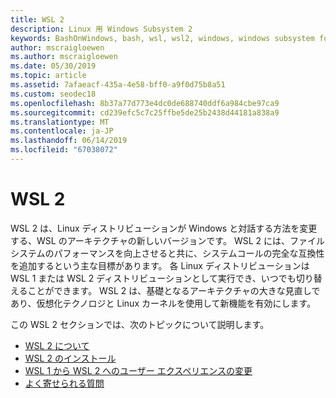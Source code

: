 ```yaml
---
title: WSL 2
description: Linux 用 Windows Subsystem 2
keywords: BashOnWindows, bash, wsl, wsl2, windows, windows subsystem for linux, windowssubsystem, ubuntu, debian, suse, windows 10, インストール
author: mscraigloewen
ms.author: mscraigloewen
ms.date: 05/30/2019
ms.topic: article
ms.assetid: 7afaeacf-435a-4e58-bff0-a9f0d75b8a51
ms.custom: seodec18
ms.openlocfilehash: 8b37a77d773e4dc0de688740ddf6a984cbe97ca9
ms.sourcegitcommit: cd239efc5c7c25ffbe5de25b2438d44181a838a9
ms.translationtype: MT
ms.contentlocale: ja-JP
ms.lasthandoff: 06/14/2019
ms.locfileid: "67038072"
---
```

# <a name="wsl-2"></a>WSL 2

WSL 2 は、Linux ディストリビューションが Windows と対話する方法を変更する、WSL のアーキテクチャの新しいバージョンです。 WSL 2 には、ファイルシステムのパフォーマンスを向上させると共に、システムコールの完全な互換性を追加するという主な目標があります。 各 Linux ディストリビューションは WSL 1 または WSL 2 ディストリビューションとして実行でき、いつでも切り替えることができます。 WSL 2 は、基礎となるアーキテクチャの大きな見直しであり、仮想化テクノロジと Linux カーネルを使用して新機能を有効にします。

この WSL 2 セクションでは、次のトピックについて説明します。

* [WSL 2 について](./wsl2-about.md)
* [WSL 2 のインストール](./wsl2-install.md)
* [WSL 1 から WSL 2 へのユーザー エクスペリエンスの変更](./wsl2-ux-changes.md)
* [よく寄せられる質問](./wsl2-faq.md)